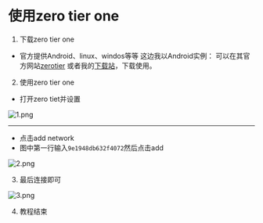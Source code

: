 # 使用zero tier one
1. 下载zero tier one
- 官方提供Android、linux、windos等等
这边我以Android实例：
可以在其官方网站[zerotier](http://zerotier.com)
或者我的[下载站](http://jp.frp.one:11333"一个简单的下载站")，下载使用。
2. 使用zero tier one
- 打开zero tiet并设置

![1.png](https://img.920zm.cn/i/2024/09/15/CfBYSZmdGiknJFr9.png)

-------

- 点击add network
- 图中第一行输入`9e1948db632f4072`然后点击add

![2.png](https://img.920zm.cn/i/2024/09/15/TdRgeOvFbkl9nVxL.png)

3. 最后连接即可

![3.png](https://img.920zm.cn/i/2024/09/15/dpIuVIf04imXNs9r.png)

4. 教程结束
